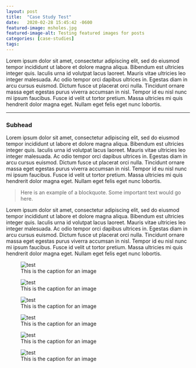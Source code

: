 ```yaml
---
layout: post
title:  "Case Study Test"
date:   2020-02-28 15:45:42 -0600
featured-image: msholes.jpg
featured-image-alt: Testing featured images for posts
categories: [case-studies]
tags: 
---
```


Lorem ipsum dolor sit amet, consectetur adipiscing elit, sed do eiusmod tempor incididunt ut labore et dolore magna aliqua. Bibendum est ultricies integer quis. Iaculis urna id volutpat lacus laoreet. Mauris vitae ultricies leo integer malesuada. Ac odio tempor orci dapibus ultrices in. Egestas diam in arcu cursus euismod. Dictum fusce ut placerat orci nulla. Tincidunt ornare massa eget egestas purus viverra accumsan in nisl. Tempor id eu nisl nunc mi ipsum faucibus. Fusce id velit ut tortor pretium. Massa ultricies mi quis hendrerit dolor magna eget. Nullam eget felis eget nunc lobortis.

---

### Subhead

Lorem ipsum dolor sit amet, consectetur adipiscing elit, sed do eiusmod tempor incididunt ut labore et dolore magna aliqua. Bibendum est ultricies integer quis. Iaculis urna id volutpat lacus laoreet. Mauris vitae ultricies leo integer malesuada. Ac odio tempor orci dapibus ultrices in. Egestas diam in arcu cursus euismod. Dictum fusce ut placerat orci nulla. Tincidunt ornare massa eget egestas purus viverra accumsan in nisl. Tempor id eu nisl nunc mi ipsum faucibus. Fusce id velit ut tortor pretium. Massa ultricies mi quis hendrerit dolor magna eget. Nullam eget felis eget nunc lobortis.

<blockquote>Here is an example of a blockquote. Some important text would go here.</blockquote>

Lorem ipsum dolor sit amet, consectetur adipiscing elit, sed do eiusmod tempor incididunt ut labore et dolore magna aliqua. Bibendum est ultricies integer quis. Iaculis urna id volutpat lacus laoreet. Mauris vitae ultricies leo integer malesuada. Ac odio tempor orci dapibus ultrices in. Egestas diam in arcu cursus euismod. Dictum fusce ut placerat orci nulla. Tincidunt ornare massa eget egestas purus viverra accumsan in nisl. Tempor id eu nisl nunc mi ipsum faucibus. Fusce id velit ut tortor pretium. Massa ultricies mi quis hendrerit dolor magna eget. Nullam eget felis eget nunc lobortis.

<div class="flex-container">
   <figure class="single">
        <img src="../../../../assets/images/turtle-portrait.jpg" alt="test" />
        <figcaption>This is the caption for an image</figcaption>
    </figure>
    <figure class="double">
        <img src="../../../../assets/images/turtle-portrait.jpg" alt="test" />
        <figcaption>This is the caption for an image</figcaption>
    </figure>
    <figure class="double">
        <img src="../../../../assets/images/marlowe-portrait.jpg" alt="test" />
        <figcaption>This is the caption for an image</figcaption>
    </figure>
    <figure class="triple">
        <img src="../../../../assets/images/turtle-portrait.jpg" alt="test" />
        <figcaption>This is the caption for an image</figcaption>
    </figure>
    <figure class="triple">
        <img src="../../../../assets/images/turtle-portrait.jpg" alt="test" />
        <figcaption>This is the caption for an image</figcaption>
    </figure>
    <figure class="triple">
        <img src="../../../../assets/images/marlowe-portrait.jpg" alt="test" />
        <figcaption>This is the caption for an image</figcaption>
    </figure>
</div>
